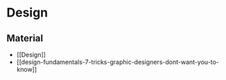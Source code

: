 # Design

## Material

- [[Design]]
- [[design-fundamentals-7-tricks-graphic-designers-dont-want-you-to-know]]
